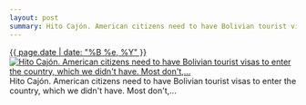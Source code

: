 ```yaml
---
layout: post
summary: Hito Cajón. American citizens need to have Bolivian tourist visas to enter the country, which we didn&#x27;t have. Most don&#x27;t,...
---
```


<p>
  <time><a href="/135">{{ page.date | date: "%B %e, %Y" }}</a></time>
  <a href="/135"><img src="{{ site.assets_url }}/135-640.jpg" srcset="{{ site.assets_url }}/135-1280.jpg 1280w, {{ site.assets_url }}/135-960.jpg 960w, {{ site.assets_url }}/135-640.jpg 640w, {{ site.assets_url }}/135-320.jpg 320w" sizes="(min-width: 700px) 50vw, calc(100vw - 2rem)" alt="Hito Cajón. American citizens need to have Bolivian tourist visas to enter the country, which we didn&#x27;t have. Most don&#x27;t,..." /></a>
  <span>Hito Cajón. American citizens need to have Bolivian tourist visas to enter the country, which we didn&#x27;t have. Most don&#x27;t,...</span>
</p>

